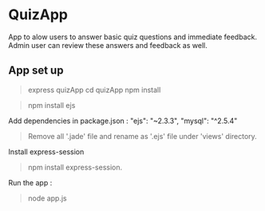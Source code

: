 # QuizApp
App to alow users to answer basic quiz questions and immediate feedback.
Admin user can review these answers and feedback as well.

App set up
------------ 

> express quizApp
> cd quizApp
> npm install 

> npm install ejs

Add dependencies in package.json :
    "ejs": "~2.3.3",
    "mysql": "^2.5.4"
    
> Remove all '.jade' file and rename as '.ejs' file under 'views' directory.


Install express-session

> npm install express-session.

Run the app : 

> node app.js
